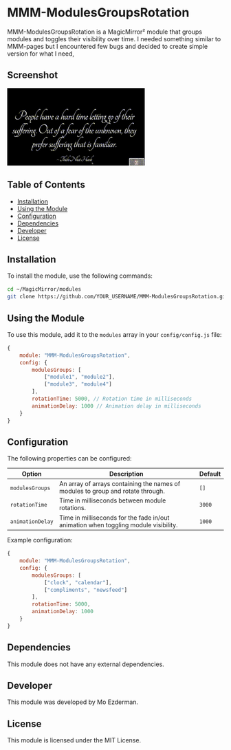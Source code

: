 
# MMM-ModulesGroupsRotation

MMM-ModulesGroupsRotation is a MagicMirror² module that groups modules and toggles their visibility over time. I needed something similar to MMM-pages but I encountered few bugs and decided to create simple version for what I need,

## Screenshot
![Description of GIF](https://github.com/mezderman/MMM-ModulesGroupsRotation/blob/main/assets/screenshot.gif?raw=true)

## Table of Contents
- [Installation](#installation)
- [Using the Module](#using-the-module)
- [Configuration](#configuration)
- [Dependencies](#dependencies)
- [Developer](#developer)
- [License](#license)

## Installation

To install the module, use the following commands:

```bash
cd ~/MagicMirror/modules
git clone https://github.com/YOUR_USERNAME/MMM-ModulesGroupsRotation.git
```

## Using the Module

To use this module, add it to the `modules` array in your `config/config.js` file:

```javascript
{
    module: "MMM-ModulesGroupsRotation",
    config: {
        modulesGroups: [
            ["module1", "module2"],
            ["module3", "module4"]
        ],
        rotationTime: 5000, // Rotation time in milliseconds
        animationDelay: 1000 // Animation delay in milliseconds
    }
}
```

## Configuration

The following properties can be configured:

| Option           | Description                                                                          | Default |
|------------------|--------------------------------------------------------------------------------------|---------|
| `modulesGroups`  | An array of arrays containing the names of modules to group and rotate through.      | `[]`    |
| `rotationTime`   | Time in milliseconds between module rotations.                                       | `3000`  |
| `animationDelay` | Time in milliseconds for the fade in/out animation when toggling module visibility.  | `1000`  |

Example configuration:

```javascript
{
    module: "MMM-ModulesGroupsRotation",
    config: {
        modulesGroups: [
            ["clock", "calendar"],
            ["compliments", "newsfeed"]
        ],
        rotationTime: 5000,
        animationDelay: 1000
    }
}
```

## Dependencies

This module does not have any external dependencies.

## Developer

This module was developed by Mo Ezderman.

## License

This module is licensed under the MIT License.
